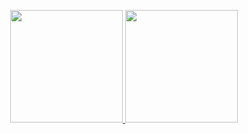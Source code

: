 
<p align="center">
<a href="https://github.com/DevelopersMAC">
  <img height="180em" src="https://github-readme-stats-eight-theta.vercel.app/api?username=DevelopersMAC&show_icons=true&theme=darcula &include_all_commits=true&count_private=true"/>
  <img height="180em" src="https://github-readme-stats-eight-theta.vercel.app/api/top-langs/?username=DevelopersMAC&layout=compact&langs_count=8&theme=darcula"/>
</a>
</p>
